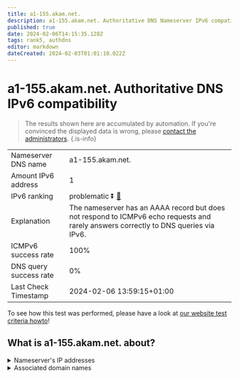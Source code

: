 ```yaml
---
title: a1-155.akam.net.
description: a1-155.akam.net. Authoritative DNS Nameserver IPv6 compatibility
published: true
date: 2024-02-06T14:15:35.128Z
tags: rank5, authdns
editor: markdown
dateCreated: 2024-02-03T01:01:10.022Z
---
```


# a1-155.akam.net. Authoritative DNS IPv6 compatibility

> The results shown here are accumulated by automation. If you're convinced the displayed data is wrong, please [contact the administrators](/howto/chat). 
{.is-info}




|   |   |
| - | - |
| Nameserver DNS name | a1-155.akam.net.
| Amount IPv6 address | 1
| IPv6 ranking | problematic :arrow_double_down: [🔗](/howto/ranking) |
| Explanation | The nameserver has an AAAA record but does not respond to ICMPv6 echo requests and rarely answers correctly to DNS queries via IPv6. |
| ICMPv6 success rate | 100%|
| DNS query success rate | 0% |
| Last Check Timestamp | 2024-02-06 13:59:15+01:00 |

To see how this test was performed, please have a look at [our website test criteria howto](/howto/testcriteria/authdns)!


## What is a1-155.akam.net. about?




<details>
<summary>Nameserver's IP addresses</summary>

2600:1401:2::9b

</details>



<details>
<summary>Associated domain names</summary>

www.amd.com

</details>
